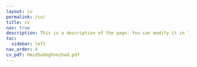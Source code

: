 ```yaml
---
layout: cv
permalink: /cv/
title: cv
nav: true
description: This is a description of the page. You can modify it in '_pages/cv.md'. You can also change or remove the top pdf download button.
toc:
  sidebar: left
nav_order: 4
cv_pdf: OmidSadeghnezhad.pdf
---
```

